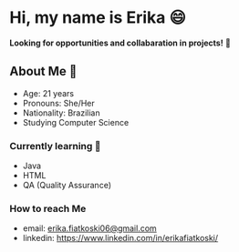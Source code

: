 # Hi, my name is Erika 😄

<!--
**ErikaFiatkoski/ErikaFiatkoski** is a ✨ _special_ ✨ repository because its `README.md` (this file) appears on your GitHub profile.
-->

__Looking for opportunities and collabaration in projects!__ 📌

## About Me 🌺
- Age: 21 years
- Pronouns: She/Her
- Nationality: Brazilian
- Studying Computer Science

### Currently learning 📖
- Java
- HTML
- QA (Quality Assurance)


### How to reach Me
* email: erika.fiatkoski06@gmail.com
* linkedin: https://www.linkedin.com/in/erikafiatkoski/
